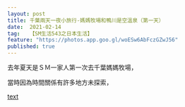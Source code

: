 ```yaml
---
layout: post
title: 千葉兩天一夜小旅行-媽媽牧場和鴨川是空溫泉（第一天）
date:  2021-02-14
tag:   【SM生活543之日本生活】
feature: "https://photos.app.goo.gl/woESw6AbFczGZwJ56"
published: true
---
```


去年夏天是ＳＭ一家人第一次去千葉媽媽牧場，

當時因為時間關係有許多地方未探索，


[text](https://photos.app.goo.gl/woESw6AbFczGZwJ56)




